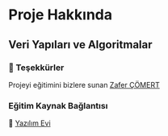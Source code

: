 # Proje Hakkında
## Veri Yapıları ve Algoritmalar

###  **🙏** Teşekkürler 
Projeyi eğitimini bizlere sunan [Zafer ÇÖMERT](https://www.linkedin.com/in/zafer-cömert-51000367)

### Eğitim Kaynak Bağlantısı
**🔗**
[Yazılım Evi](https://www.youtube.com/watch?v=8HgTKh-ik30&list=PLK37qYAhi0EfUz9ztgca3sJYn68FIxWxk)
